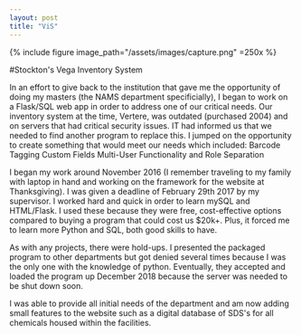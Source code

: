 ```yaml
---
layout: post
title: "ViS"
---
```


{% include figure image_path="/assets/images/capture.png" =250x %}

#Stockton's Vega Inventory System

In an effort to give back to the institution that gave me the opportunity of doing my masters (the NAMS department specificially), I began to work on a Flask/SQL web app in order to address one of our critical needs. Our inventory system at the time, Vertere, was outdated (purchased 2004) and on servers that had critical security issues. IT had informed us that we needed to find another program to replace this. I jumped on the opportunity to create something that would meet our needs which included: 
Barcode Tagging
Custom Fields 
Multi-User Functionality and Role Separation

I began my work around November 2016 (I remember traveling to my family with laptop in hand and working on the framework for the website at Thanksgiving). I was given a deadline of February 29th 2017 by my supervisor. I worked hard and quick in order to learn mySQL and HTML/Flask. I used these because they were free, cost-effective options compared to buying a program that could cost us $20k+. Plus, it forced me to learn more Python and SQL, both good skills to have. 

As with any projects, there were hold-ups. I presented the packaged program to other departments but got denied several times because I was the only one with the knowledge of python. Eventually, they accepted and loaded the program up December 2018 because the server was needed to be shut down soon. 

I was able to provide all initial needs of the department and am now adding small features to the website such as a digital database of SDS's for all chemicals housed within the facilities. 
